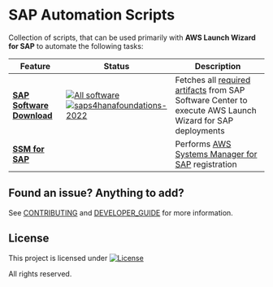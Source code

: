 # SAP Automation Scripts

Collection of scripts, that can be used primarily with **AWS Launch Wizard for SAP** to automate the following tasks:

| Feature  | Status | Description |
| ------------- | ------------- | ------------- |
| **[SAP Software Download](software_download/)**   | [![All software](https://github.com/awslabs/aws-sap-automation/actions/workflows/software_download_all.yml/badge.svg)](https://github.com/awslabs/aws-sap-automation/actions/workflows/software_download_all.yml) [![saps4hanafoundations-2022](https://github.com/awslabs/aws-sap-automation/actions/workflows/launch_wizard.yml/badge.svg)](https://github.com/awslabs/aws-sap-automation/actions/workflows/launch_wizard.yml) | Fetches all [required artifacts](https://docs.aws.amazon.com/launchwizard/latest/userguide/launch-wizard-sap-software-install-details.html) from SAP Software Center to execute AWS Launch Wizard for SAP deployments |
| **[SSM for SAP](ssm-sap/)**   |  | Performs [AWS Systems Manager for SAP](https://docs.aws.amazon.com/ssm-sap/latest/userguide/get-started.html) registration |

## Found an issue? Anything to add?

See [CONTRIBUTING](CONTRIBUTING.md) and [DEVELOPER_GUIDE](DEVELOPER_GUIDE.md) for more information.

## License

This project is licensed under  [![License](https://img.shields.io/badge/License-Apache_2.0-blue.svg)](.LICENSE)
  
All rights reserved.